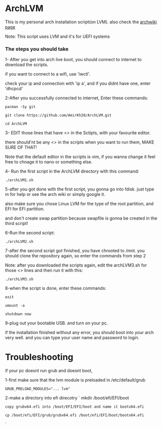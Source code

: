 # ArchLVM
This is my personal arch installation script(on LVM). also check the [archwiki page](https://wiki.archlinux.org/title/Install_Arch_Linux_on_LVM)

Note: This script uses LVM and it's for UEFI systems

### The steps you should take

1- After you get into arch live boot, you should connect to internet to download the scripts.

if you want to connect to a wifi, use 'iwctl'.

check your ip and connection with 'ip a', and if you didnt have one, enter 'dhcpcd'


2-After you successfully connected to internet, Enter these commands:

	pacman -Sy git

	git clone https://github.com/AmirKh20/ArchLVM.git

	cd ArchLVM


3- EDIT those lines that have <> in the Sctipts, with your favourite editor.

   there should'nt be any <> in the scripts when you want to run them, MAKE SURE OF THAT!

Note that the default edtior in the scripts is vim, if you wanna change it feel free to chnage it to nano or something else.


4- Run the first script in the ArchLVM directory with this command:

	./archLVM1.sh

5-after you got done with the first script, you gonna go into fdisk. just type m for help or see the arch wiki or simply google it.

also make sure you chose Linux LVM for the type of the root partition, and EFI for EFI partition.

and don't create swap partition because swapfile is gonna be created in the third script!

6-Run the second script:

	./archLVM2.sh

7-after the second script got finished, you have chrooted to /mnt. you should clone the repository again, so enter the commands from step 2

Note: after you downloaded the scripts again, edit the archLVM3.sh for those <> lines and then run it with this:

	./archLVM3.sh

8-when the script is done, enter these commands:

	exit

	umount -a

	shutdown now
9-plug out your bootable USB. and turn on your pc.

if the installation finished without any error, you should boot into your arch very well. and you can type your user name and password to login.

# Troubleshooting

if your pc doesnt run grub and doesnt boot,

1-first make sure that the lvm module is preloaded
in /etc/default/grub

	GRUB_PRELOAD_MODULES="... lvm"

2-make a directory into efi direcotry
`
   mkdir /boot/efi/EFI/boot

`
copy grubx64.efi into /boot/EFI/EFI/boot and name it bootx64.efi
`

   	cp /boot/efi/EFI/grub/grubx64.efi /boot/efi/EFI/boot/bootx64.efi

`
